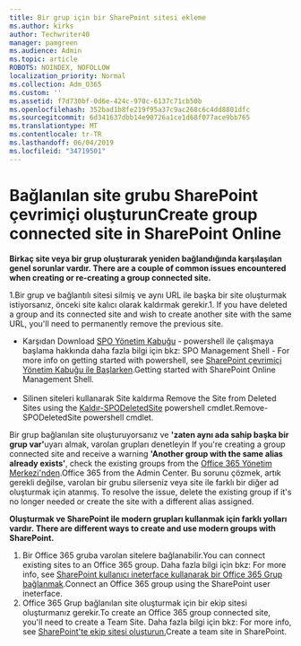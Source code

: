 ```yaml
---
title: Bir grup için bir SharePoint sitesi ekleme
ms.author: kirks
author: Techwriter40
manager: pamgreen
ms.audience: Admin
ms.topic: article
ROBOTS: NOINDEX, NOFOLLOW
localization_priority: Normal
ms.collection: Adm_O365
ms.custom: ''
ms.assetid: f7d730bf-0d6e-424c-970c-6137c71cb50b
ms.openlocfilehash: 352bad1b8fe219f95a37c9ac268c6c4dd8801dfc
ms.sourcegitcommit: 6d341637dbb14e90726a1ce1d68f077ace9bb765
ms.translationtype: MT
ms.contentlocale: tr-TR
ms.lasthandoff: 06/04/2019
ms.locfileid: "34719501"
---
```

# <a name="create-group-connected-site-in-sharepoint-online"></a><span data-ttu-id="1940e-102">Bağlanılan site grubu SharePoint çevrimiçi oluşturun</span><span class="sxs-lookup"><span data-stu-id="1940e-102">Create group connected site in SharePoint Online</span></span>

<p><span data-ttu-id="1940e-103"><strong>Birkaç site veya bir grup oluşturarak yeniden bağlandığında karşılaşılan genel sorunlar vardır.&nbsp;</strong></span><span class="sxs-lookup"><span data-stu-id="1940e-103"><strong>There are a couple of common issues encountered when creating or re-creating a group connected site.&nbsp;</strong></span></span></p>  <p><span data-ttu-id="1940e-104">1.Bir grup ve bağlantılı sitesi silmiş ve aynı URL ile başka bir site oluşturmak istiyorsanız, önceki site kalıcı olarak kaldırmak gerekir.</span><span class="sxs-lookup"><span data-stu-id="1940e-104">1. If you have deleted a group and its connected site and wish to create another site with the same URL, you'll need to permanently remove the previous site.</span></span></p>  <ul>  <li><span data-ttu-id="1940e-105">Karşıdan <a title="SPO Yönetim Kabuğu</span><span class="sxs-lookup"><span data-stu-id="1940e-105">Download <a title="SPO Management Shell</span></span>" href="https://support.office.com/en-ie/article/introduction-to-the-sharepoint-online-management-shell-c16941c3-19b4-4710-8056-34c034493429"><span data-ttu-id="1940e-106">SPO Yönetim Kabuğu</a> - powershell ile çalışmaya başlama hakkında daha fazla bilgi için bkz: <a title="SharePoint çevrimiçi Yönetim Kabuğu ile Başlarken</span><span class="sxs-lookup"><span data-stu-id="1940e-106">SPO Management Shell</a> - For more info on getting started with powershell, see <a title="Getting started with SharePoint Online Management Shell</span></span>" href="https://docs.microsoft.com/en-us/powershell/module/sharepoint-online/remove-sposite?view=sharepoint-ps"><span data-ttu-id="1940e-107">SharePoint çevrimiçi Yönetim Kabuğu ile Başlarken</a>.</span><span class="sxs-lookup"><span data-stu-id="1940e-107">Getting started with SharePoint Online Management Shell</a>.</span></span> <br /><br /></li>  <li><span data-ttu-id="1940e-108">Silinen siteleri kullanarak Site kaldırma <a title="SPODeletedSite Kaldır</span><span class="sxs-lookup"><span data-stu-id="1940e-108">Remove the Site from Deleted Sites using the <a title="Remove-SPODeletedSite</span></span>" href="https://docs.microsoft.com/en-us/powershell/module/sharepoint-online/remove-sposite?view=sharepoint-ps"><span data-ttu-id="1940e-109">Kaldır-SPODeletedSite</a> powershell cmdlet.</span><span class="sxs-lookup"><span data-stu-id="1940e-109">Remove-SPODeletedSite</a> powershell cmdlet.</span></span></li>  </ul>  <p><span data-ttu-id="1940e-110">Bir grup bağlanılan site oluşturuyorsanız ve <strong>'zaten aynı ada sahip başka bir grup var'</strong>uyarı almak, varolan grupları denetleyin <a title="Yönetim Merkezi'nden Office 365</span><span class="sxs-lookup"><span data-stu-id="1940e-110">If you're creating a group connected site and receive a warning <strong>'Another group with the same alias already exists'</strong>, check the existing groups from the <a title="Office 365 from the Admin Center</span></span>" href="https://admin.microsoft.com/Adminportal/Home?source=applauncher#/groups"><span data-ttu-id="1940e-111">Office 365 Yönetim Merkezi'nden</a>.</span><span class="sxs-lookup"><span data-stu-id="1940e-111">Office 365 from the Admin Center</a>.</span></span> <span data-ttu-id="1940e-112">Bu sorunu çözmek, artık gerekli değilse, varolan bir grubu silerseniz veya site ile farklı bir diğer ad oluşturmak için atanmış.&nbsp;</span><span class="sxs-lookup"><span data-stu-id="1940e-112">To resolve the issue, delete the existing group if it's no longer needed or create the site with a different alias assigned.&nbsp;</span></span></p>  <p><span data-ttu-id="1940e-113"><strong>Oluşturmak ve SharePoint ile modern grupları kullanmak için farklı yolları vardır.&nbsp;</strong></span><span class="sxs-lookup"><span data-stu-id="1940e-113"><strong>There are different ways to create and use modern groups with SharePoint.&nbsp;</strong></span></span></p>  <ol>  <li><span data-ttu-id="1940e-114">Bir Office 365 gruba varolan sitelere bağlanabilir.</span><span class="sxs-lookup"><span data-stu-id="1940e-114">You can connect existing sites to an Office 365 group.</span></span> <span data-ttu-id="1940e-115">Daha fazla bilgi için bkz: <a title="SharePoint kullanıcı ineterface kullanarak bir Office 365 Grup bağlanma</span><span class="sxs-lookup"><span data-stu-id="1940e-115">For more info, see <a title="Connect an Office 365 group using the SharePoint user ineterface</span></span>" href="https://docs.microsoft.com/en-us/sharepoint/dev/transform/modernize-connect-to-office365-group#connect-an-office-365-group-using-the-sharepoint-user-interface"><span data-ttu-id="1940e-116">SharePoint kullanıcı ineterface kullanarak bir Office 365 Grup bağlanmak</a>.</span><span class="sxs-lookup"><span data-stu-id="1940e-116">Connect an Office 365 group using the SharePoint user ineterface</a>.</span></span></li>  <li><span data-ttu-id="1940e-117">Office 365 Grup bağlanılan site oluşturmak için bir ekip sitesi oluşturmanız gerekir.</span><span class="sxs-lookup"><span data-stu-id="1940e-117">To create an Office 365 group connected site, you'll need to create a Team Site.</span></span> <span data-ttu-id="1940e-118">Daha fazla bilgi için bkz: <a title="içinde SharePoint ekip sitesi oluşturma</span><span class="sxs-lookup"><span data-stu-id="1940e-118">For more info, see <a title="Create a team site in SharePoint</span></span>" href="https://support.office.com/en-us/article/create-a-team-site-in-sharepoint-ef10c1e7-15f3-42a3-98aa-b5972711777d"><span data-ttu-id="1940e-119">SharePoint'te ekip sitesi oluşturun.</a></span><span class="sxs-lookup"><span data-stu-id="1940e-119">Create a team site in SharePoint.</a></span></span></li>  </ol>

